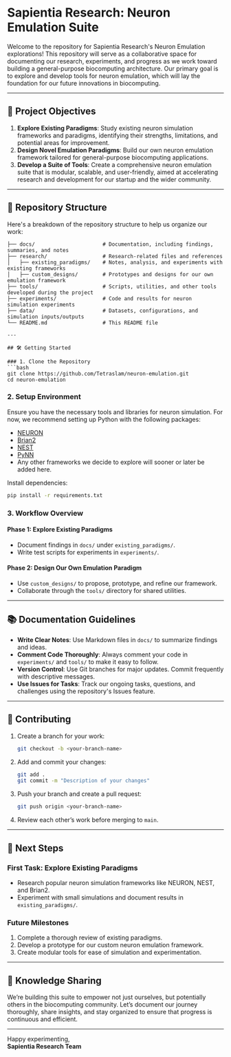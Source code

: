# Sapientia Research: Neuron Emulation Suite

Welcome to the repository for Sapientia Research's Neuron Emulation explorations! This repository will serve as a collaborative space for documenting our research, experiments, and progress as we work toward building a general-purpose biocomputing architecture. Our primary goal is to explore and develop tools for neuron emulation, which will lay the foundation for our future innovations in biocomputing.

---

## 🚀 Project Objectives

1. **Explore Existing Paradigms**: Study existing neuron simulation frameworks and paradigms, identifying their strengths, limitations, and potential areas for improvement.
2. **Design Novel Emulation Paradigms**: Build our own neuron emulation framework tailored for general-purpose biocomputing applications.
3. **Develop a Suite of Tools**: Create a comprehensive neuron emulation suite that is modular, scalable, and user-friendly, aimed at accelerating research and development for our startup and the wider community.

---

## 📂 Repository Structure

Here's a breakdown of the repository structure to help us organize our work:

```
├── docs/                      # Documentation, including findings, summaries, and notes
├── research/                  # Research-related files and references
│   ├── existing_paradigms/    # Notes, analysis, and experiments with existing frameworks
│   ├── custom_designs/        # Prototypes and designs for our own emulation framework
├── tools/                     # Scripts, utilities, and other tools developed during the project
├── experiments/               # Code and results for neuron simulation experiments
├── data/                      # Datasets, configurations, and simulation inputs/outputs
└── README.md                  # This README file

---

## 🛠️ Getting Started

### 1. Clone the Repository
```bash
git clone https://github.com/Tetraslam/neuron-emulation.git
cd neuron-emulation
```

### 2. Setup Environment
Ensure you have the necessary tools and libraries for neuron simulation. For now, we recommend setting up Python with the following packages:
- [NEURON](https://www.neuron.yale.edu/neuron/)
- [Brian2](https://brian2.readthedocs.io/en/stable/)
- [NEST](https://www.nest-simulator.org/)
- [PyNN](https://neuralensemble.org/PyNN/)
- Any other frameworks we decide to explore will sooner or later be added here.

Install dependencies:
```bash
pip install -r requirements.txt
```

### 3. Workflow Overview
#### Phase 1: Explore Existing Paradigms
- Document findings in `docs/` under `existing_paradigms/`.
- Write test scripts for experiments in `experiments/`.

#### Phase 2: Design Our Own Emulation Paradigm
- Use `custom_designs/` to propose, prototype, and refine our framework.
- Collaborate through the `tools/` directory for shared utilities.

---

## 📚 Documentation Guidelines

- **Write Clear Notes**: Use Markdown files in `docs/` to summarize findings and ideas.
- **Comment Code Thoroughly**: Always comment your code in `experiments/` and `tools/` to make it easy to follow.
- **Version Control**: Use Git branches for major updates. Commit frequently with descriptive messages.
- **Use Issues for Tasks**: Track our ongoing tasks, questions, and challenges using the repository's Issues feature.

---

## 📝 Contributing

1. Create a branch for your work:
   ```bash
   git checkout -b <your-branch-name>
   ```
2. Add and commit your changes:
   ```bash
   git add .
   git commit -m "Description of your changes"
   ```
3. Push your branch and create a pull request:
   ```bash
   git push origin <your-branch-name>
   ```
4. Review each other’s work before merging to `main`.

---

## 🎯 Next Steps

### First Task: Explore Existing Paradigms
- Research popular neuron simulation frameworks like NEURON, NEST, and Brian2.
- Experiment with small simulations and document results in `existing_paradigms/`.

### Future Milestones
1. Complete a thorough review of existing paradigms.
2. Develop a prototype for our custom neuron emulation framework.
3. Create modular tools for ease of simulation and experimentation.

---

## 🧠 Knowledge Sharing

We’re building this suite to empower not just ourselves, but potentially others in the biocomputing community. Let’s document our journey thoroughly, share insights, and stay organized to ensure that progress is continuous and efficient.

---

Happy experimenting,  
**Sapientia Research Team**
